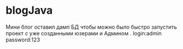 # blogJava
Мини блог
оставил дамп БД чтобы можно было быстро запустить проект с уже созданными юзерами и Админом .
login:admin
password:123


